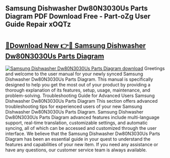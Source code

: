 ## Samsung Dishwasher Dw80N3030Us Parts Diagram PDF Download Free - Part-oZg User Guide Repair xOQTz

# <h2><a href="http://dfqb2h7.blite.top/?on=Samsung+Dishwasher+Dw80N3030Us+Parts+Diagram">🔗Download New 👉🔴 Samsung Dishwasher Dw80N3030Us Parts Diagram</a></h2>

[![Samsung Dishwasher Dw80N3030Us Parts Diagram download](https://i.imgur.com/lujVjoI.png)](http://dfqb2h7.blite.top/?on=Samsung+Dishwasher+Dw80N3030Us+Parts+Diagram)
Greetings and welcome to the user manual for your newly synced Samsung Dishwasher Dw80N3030Us Parts Diagram. This manual is specifically designed to help you get the most out of your product by providing a thorough explanation of its features, setup, usage, maintenance, and problem-solving. Troubleshooting Guide for Advanced Users Samsung Dishwasher Dw80N3030Us Parts Diagram This section offers advanced troubleshooting tips for experienced users of your new Samsung Dishwasher Dw80N3030Us Parts Diagram. Samsung Dishwasher Dw80N3030Us Parts Diagram advanced features include multi-language support, real-time translation, customizable settings, and automatic syncing, all of which can be accessed and customized through the user interface. We believe that the Samsung Dishwasher Dw80N3030Us Parts Diagram has been an essential guide in your quest to understand the features and capabilities of your new item. If you need any assistance or have any questions, our customer service team is always available.

